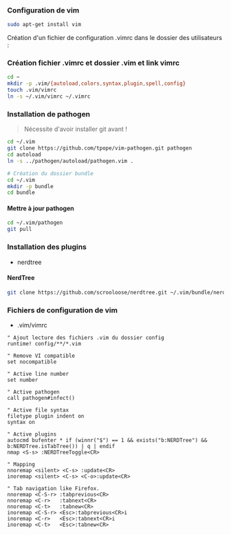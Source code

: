 ### Configuration de vim

```bash
sudo apt-get install vim
```

Création d'un fichier de configuration .vimrc dans le dossier des utilisateurs :

### Création fichier .vimrc et dossier .vim et link vimrc

```bash
cd ~
mkdir -p .vim/{autoload,colors,syntax,plugin,spell,config}
touch .vim/vimrc
ln -s ~/.vim/vimrc ~/.vimrc
```

### Installation de pathogen

> Nécessite d'avoir installer git avant !

```bash
cd ~/.vim
git clone https://github.com/tpope/vim-pathogen.git pathogen
cd autoload
ln -s ../pathogen/autoload/pathogen.vim .

# Création du dossier bundle
cd ~/.vim
mkdir -p bundle
cd bundle
```

#### Mettre à jour pathogen

```bash
cd ~/.vim/pathogen
git pull
```

### Installation des plugins
- nerdtree

#### NerdTree

```bash
git clone https://github.com/scrooloose/nerdtree.git ~/.vim/bundle/nerdtree
```

### Fichiers de configuration de vim

- .vim/vimrc
```vim
" Ajout lecture des fichiers .vim du dossier config
runtime! config/**/*.vim

" Remove VI compatible
set nocompatible

" Active line number
set number

" Active pathogen
call pathogen#infect()

" Active file syntax
filetype plugin indent on
syntax on

" Active plugins
autocmd bufenter * if (winnr("$") == 1 && exists("b:NERDTree") && b:NERDTree.isTabTree()) | q | endif
nmap <S-s> :NERDTreeToggle<CR>

" Mapping
nnoremap <silent> <C-s> :update<CR>
inoremap <silent> <C-s> <C-o>:update<CR>

" Tab navigation like Firefox.
nnoremap <C-S-r> :tabprevious<CR>
nnoremap <C-r>   :tabnext<CR>
nnoremap <C-t>   :tabnew<CR>
inoremap <C-S-r> <Esc>:tabprevious<CR>i
inoremap <C-r>   <Esc>:tabnext<CR>i
inoremap <C-t>   <Esc>:tabnew<CR>
```
